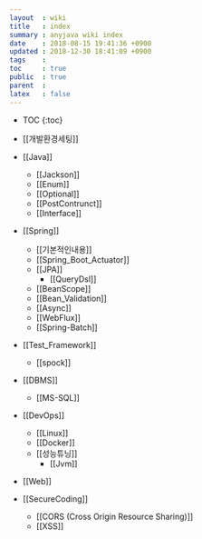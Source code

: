 ```yaml
---
layout  : wiki
title   : index
summary : anyjava wiki index 
date    : 2018-08-15 19:41:36 +0900
updated : 2018-12-30 18:41:09 +0900
tags    :
toc     : true
public  : true
parent  :
latex   : false
---
```

* TOC
{:toc}

* [[개발환경세팅]]
* [[Java]]
	* [[Jackson]] 
	* [[Enum]]
	* [[Optional]]
	* [[PostContrunct]]
	* [[Interface]]
* [[Spring]]
	* [[기본적인내용]] 
	* [[Spring_Boot_Actuator]]
	* [[JPA]] 
		* [[QueryDsl]]
	* [[BeanScope]]
	* [[Bean_Validation]]
	* [[Async]]
	* [[WebFlux]]
	* [[Spring-Batch]]
* [[Test_Framework]]
  * [[spock]] 
* [[DBMS]] 
	* [[MS-SQL]] 
* [[DevOps]]
	* [[Linux]]
	* [[Docker]]
	* [[성능튜닝]]
		* [[Jvm]] 
* [[Web]]
* [[SecureCoding]] 
	* [[CORS (Cross Origin Resource Sharing)]]
	* [[XSS]]
